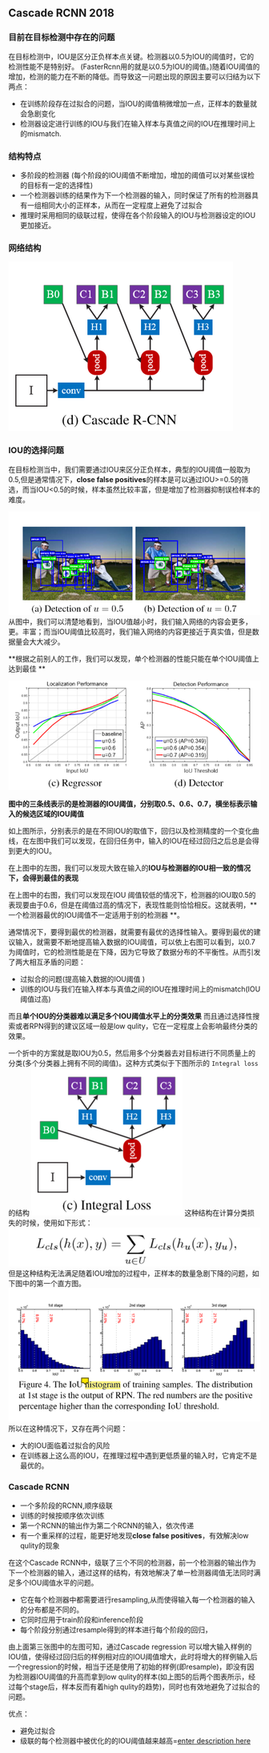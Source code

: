 
## Cascade RCNN 2018

### 目前在目标检测中存在的问题
在目标检测中，IOU是区分正负样本点关键。检测器以0.5为IOU的阈值时，它的检测性能不是特别好。 (FasterRcnn用的就是以0.5为IOU的阈值。)随着IOU阈值的增加，检测的能力在不断的降低。而导致这一问题出现的原因主要可以归结为以下两点：
* 在训练阶段存在过拟合的问题，当IOU的阈值稍微增加一点，正样本的数量就会急剧变化
* 检测器设定进行训练的IOU与我们在输入样本与真值之间的IOU在推理时间上的mismatch.

### 结构特点
* 多阶段的检测器  (每个阶段的IOU阈值不断增加，增加的阈值可以对某些误检的目标有一定的选择性)
* 一个检测器训练的结果作为下一个检测器的输入，同时保证了所有的检测器具有一组相同大小的正样本，从而在一定程度上避免了过拟合
* 推理时采用相同的级联过程，使得在各个阶段输入的IOU与检测器设定的IOU更加接近。


### 网络结构

![Cascade RCNN](./images/1584941636945.png)


### IOU的选择问题
在目标检测当中，我们需要通过IOU来区分正负样本，典型的IOU阈值一般取为0.5,但是通常情况下，**close false positives**的样本是可以通过IOU>=0.5的筛选，而当IOU<0.5的时候，样本虽然比较丰富，但是增加了检测器抑制误检样本的难度。

![IOU阈值与样本数量的关系](./images/1584942586811.png)
从图中，我们可以清楚地看到，当IOU值越小时，我们输入网络的内容会更多，更。丰富；而当IOU阈值比较高时，我们输入网络的内容更接近于真实值，但是数据量会大大减少。

**根据之前别人的工作，我们可以发现，单个检测器的性能只能在单个IOU阈值上达到最佳 **

![localization and detection performance](./images/1584943076556.png)

**图中的三条线表示的是检测器的IOU阈值，分别取0.5、0.6、0.7，横坐标表示输入的候选区域的IOU阈值**

如上图所示，分别表示的是在不同IOU的取值下，回归以及检测精度的一个变化曲线，在左图中我们可以发现，在回归任务中，输入的IOU在经过回归之后总是会得到更大的IOU。

在上图中的左图，我们可以发现大致在输入的**IOU与检测器的IOU相一致的情况下，会得到最佳的表现**

在上图中的右图，我们可以发现在IOU 阈值较低的情况下，检测器的IOU取0.5的表现要由于0.6，但是在阈值过高的情况下，表现性能则恰恰相反。这就表明，**一个检测器最优的IOU阈值不一定适用于别的检测器 **。

通常情况下，要得到最优的检测器，就需要有最优的选择性输入。要得到最优的建议输入，就需要不断地提高输入数据的IOU阈值，可以依上右图可以看到，以0.7为阈值时，它的检测性能是在下降，因为它导致了数据分布的不平衡性。从而引发了两大相互矛盾的问题：
* 过拟合的问题(提高输入数据的IOU阈值 )
* 训练的IOU与我们在输入样本与真值之间的IOU在推理时间上的mismatch(IOU阈值过高)

而且**单个IOU的分类器难以满足多个IOU阈值水平上的分类效果**
而且通过选择性搜索或者RPN得到的建议区域一般是low qulity，它在一定程度上会影响最终分类的效果。

一个折中的方案就是取IOU为0.5，然后用多个分类器去对目标进行不同质量上的分类(多个分类器上拥有不同的阈值)。这种方式类似于下图所示的 `Integral loss`的结构
![Integral loss](./images/1585017979236.png)
这种结构在计算分类损失的时候，使用如下形式：
![enter description here](./images/1585018594950.png)
但是这种结构无法满足随着IOU增加的过程中，正样本的数量急剧下降的问题，如下图中的第一个直方图。
![enter description here](./images/1585018471845.png)
所以在这种情况下，又存在两个问题：
* 大的IOU面临着过拟合的风险
* 在训练器上这么高的IOU，在推理过程中遇到更低质量的输入时，它肯定不是最优的。
### Cascade RCNN

* 一个多阶段的RCNN,顺序级联
* 训练的时候按顺序依次训练
* 第一个RCNN的输出作为第二个RCNN的输入，依次传递
* 有一个重采样的过程，能更好地发现**close false positives**，有效解决low qulity的现象

在这个Cascade RCNN中，级联了三个不同的检测器，前一个检测器的输出作为下一个检测器的输入，通过这样的结构，有效地解决了单一检测器阈值无法同时满足多个IOU阈值水平的问题。

* 它在每个检测器中都需要进行resampling,从而使得输入每一个检测器的输入的分布都是不同的。
* 它同时应用于train阶段和inference阶段
* 每个阶段分别通过resample得到的样本进行每个阶段的回归，

由上面第三张图中的左图可知，通过Cascade regression 可以增大输入样例的IOU值，使得经过回归后的样例相对应的IOU阈值增大，此时将增大的样例输入后一个regression的时候，相当于还是使用了初始的样例(即resample)，即没有因为检测器IOU阈值的升高而拿到low qulity的样本(如上图5的后两个图表所示，经过每个stage后，样本反而有着high qulity的趋势)，同时也有效地避免了过拟合的问题。

优点：
* 避免过拟合
* 级联的每个检测器中被优化的的IOU阈值越来越高=[enter description here](./paper/Cascade_RCNN.pdf)



